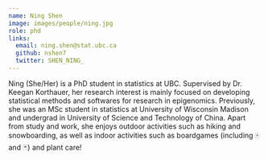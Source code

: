 ```yaml
---
name: Ning Shen
image: images/people/ning.jpg
role: phd
links:
  email: ning.shen@stat.ubc.ca
  github: nshen7
  twitter: SHEN_NING_
---
```


Ning (She/Her) is a PhD student in statistics at UBC. Supervised by Dr. Keegan Korthauer, her research interest is mainly focused on developing statistical methods and softwares for research in epigenomics. Previously, she was an MSc student in statistics at University of Wisconsin Madison and undergrad in University of Science and Technology of China. Apart from study and work, she enjoys outdoor activities such as hiking and snowboarding, as well as indoor activities such as boardgames (including 🀄 and ️🃏) and plant care!
